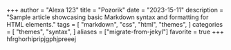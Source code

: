 +++
author = "Alexa 123"
title = "Pozorik"
date = "2023-15-11"
description = "Sample article showcasing basic Markdown syntax and formatting for HTML elements."
tags = [
    "markdown",
    "css",
    "html",
    "themes",
]
categories = [
    "themes",
    "syntax",
]
aliases = ["migrate-from-jekyl"]
favorite = true
+++
hfrghorhipripjgphjpreeej

